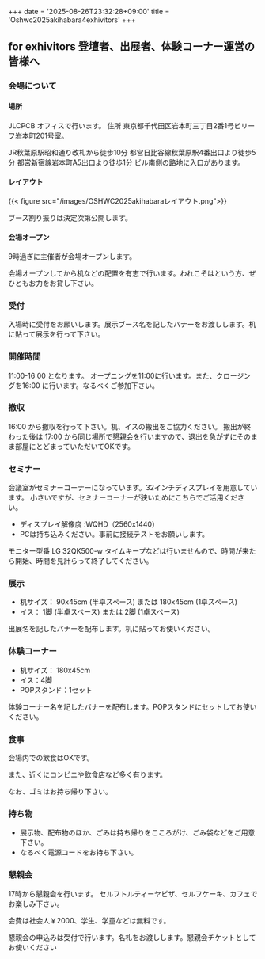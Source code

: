 +++
date = '2025-08-26T23:32:28+09:00'
title = 'Oshwc2025akihabara4exhivitors'
+++

## for exhivitors 登壇者、出展者、体験コーナー運営の皆様へ


### 会場について

#### 場所

JLCPCB オフィスで行います。 住所 東京都千代田区岩本町三丁目2番1号ビリーフ岩本町201号室。

JR秋葉原駅昭和通り改札から徒歩10分
都営日比谷線秋葉原駅4番出口より徒歩5分
都営新宿線岩本町A5出口より徒歩1分
ビル南側の路地に入口があります。


#### レイアウト

{{< figure src="/images/OSHWC2025akihabaraレイアウト.png">}}

ブース割り振りは決定次第公開します。
<!--more-->
#### 会場オープン

9時過ぎに主催者が会場オープンします。

会場オープンしてから机などの配置を有志で行います。われこそはという方、ぜひともお力をお貸し下さい。

### 受付

入場時に受付をお願いします。展示ブース名を記したバナーをお渡しします。机に貼って展示を行って下さい。


### 開催時間

11:00-16:00 となります。
オープニングを11:00に行います。また、クロージングを16:00 に行います。なるべくご参加下さい。

### 撤収

16:00 から撤収を行って下さい。机、イスの搬出をご協力ください。
搬出が終わった後は 17:00 から同じ場所で懇親会を行いますので、退出を急がずにそのまま部屋にとどまっていただいてOKです。

### セミナー

会議室がセミナーコーナーになっています。32インチディスプレイを用意しています。
小さいですが、セミナーコーナーが狭いためにこちらでご活用ください。

- ディスプレイ解像度 :WQHD（2560x1440）
- PCは持ち込みください。事前に接続テストをお願いします。


モニター型番 LG 32QK500-w
タイムキープなどは行いませんので、時間が来たら開始、時間を見計らって終了してください。


### 展示

- 机サイズ： 90x45cm (半卓スペース) または 180x45cm (1卓スペース) 
- イス： 1脚 (半卓スペース) または 2脚 (1卓スペース) 

出展名を記したバナーを配布します。机に貼ってお使いください。

### 体験コーナー

- 机サイズ： 180x45cm 
- イス：4脚
- POPスタンド：1セット

体験コーナー名を記したバナーを配布します。POPスタンドにセットしてお使いください。


### 食事


会場内での飲食はOKです。

また、近くにコンビニや飲食店など多く有ります。

なお、ゴミはお持ち帰り下さい。

### 持ち物

- 展示物、配布物のほか、ごみは持ち帰りをこころがけ、ごみ袋などをご用意下さい。
- なるべく電源コードをお持ち下さい。


### 懇親会

17時から懇親会を行います。
セルフトルティーヤピザ、セルフケーキ、カフェでお楽しみ下さい。

会費は社会人￥2000、学生、学童などは無料です。 

懇親会の申込みは受付で行います。名札をお渡しします。懇親会チケットとしてお使いください

